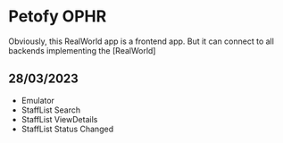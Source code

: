 # Petofy OPHR
Obviously, this RealWorld app is a frontend app. But it can connect to all backends implementing the [RealWorld]

## 28/03/2023

* Emulator
* StaffList Search
* StaffList ViewDetails
* StaffList Status Changed

